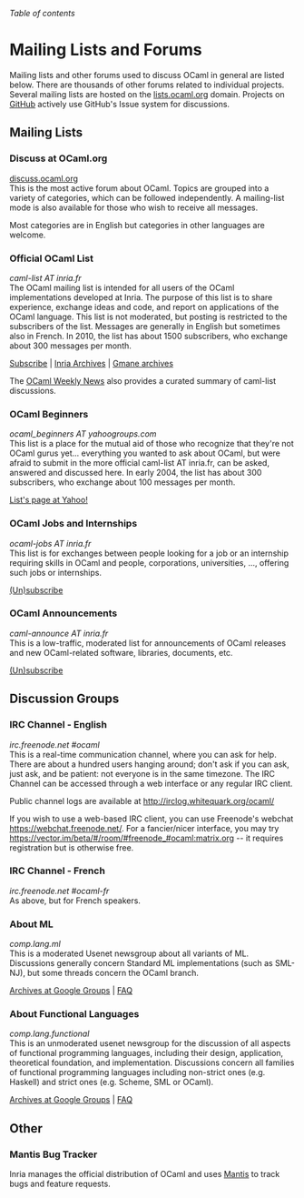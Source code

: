 <!-- ((! set title Mailing Lists and Forums !)) ((! set community !)) -->

*Table of contents*

# Mailing Lists and Forums

Mailing lists and other forums used to discuss OCaml in general are
listed below. There are thousands of other forums related to
individual projects. Several mailing lists are hosted on the
[lists.ocaml.org](http://lists.ocaml.org) domain. Projects on
[GitHub](https://github.com/trending?l=ocaml&since=monthly) actively
use GitHub's Issue system for discussions.

## Mailing Lists

### Discuss at OCaml.org
[discuss.ocaml.org](https://discuss.ocaml.org/)  
This is the most active forum about OCaml. Topics are grouped into
a variety of categories, which can be followed independently.
A mailing-list mode is also available for those who wish to receive
all messages.

Most categories are in English but categories in other languages are
welcome.

### Official OCaml List
*caml-list AT inria.fr*  
The OCaml mailing list is intended for all users of the OCaml
implementations developed at Inria. The purpose of this list is to share
experience, exchange ideas and code, and report on applications of the
OCaml language. This list is not moderated, but posting is restricted to
the subscribers of the list. Messages are generally in English but
sometimes also in French. In 2010, the list has about 1500 subscribers,
who exchange about 300 messages per month.

[Subscribe](https://sympa.inria.fr/sympa/subscribe/caml-list)
|
[Inria Archives](https://sympa.inria.fr/sympa/arc/caml-list)
|
[Gmane archives](http://news.gmane.org/gmane.comp.lang.caml.inria)

The [OCaml Weekly News](http://alan.petitepomme.net/cwn/) also provides
a curated summary of caml-list discussions.

### OCaml Beginners
*ocaml_beginners AT yahoogroups.com*  
This list is a place for the mutual aid of those who recognize that
they're not OCaml gurus yet... everything you wanted to ask about OCaml,
but were afraid to submit in the more official caml-list AT inria.fr,
can be asked, answered and discussed here. In early 2004, the list has
about 300 subscribers, who exchange about 100 messages per month.

[List&#39;s page at
Yahoo!](http://groups.yahoo.com/neo/groups/ocaml_beginners/info)

### OCaml Jobs and Internships
*ocaml-jobs AT inria.fr*  
This list is for exchanges between people looking for a job or an
internship requiring skills in OCaml and people, corporations,
universities, ..., offering such jobs or internships.

[(Un)subscribe](https://sympa.inria.fr/sympa/info/ocaml-jobs)

### OCaml Announcements
*caml-announce AT inria.fr*  
This is a low-traffic, moderated list for announcements of OCaml
releases and new OCaml-related software, libraries, documents, etc.

[(Un)subscribe](https://sympa.inria.fr/sympa/subscribe/caml-announce)


## Discussion Groups

### IRC Channel - English
*irc.freenode.net #ocaml*  
This is a real-time communication channel, where you can ask for help.
There are about a hundred users hanging around; don't ask if you can
ask, just ask, and be patient: not everyone is in the same timezone. The
IRC Channel can be accessed through a web interface or any regular IRC
client.

Public channel logs are available at <http://irclog.whitequark.org/ocaml/>

If you wish to use a web-based IRC client, you can use Freenode's
webchat <https://webchat.freenode.net/>. For a fancier/nicer
interface, you may try
<https://vector.im/beta/#/room/#freenode_#ocaml:matrix.org> -- it
requires registration but is otherwise free.

### IRC Channel - French
*irc.freenode.net #ocaml-fr*  
As above, but for French speakers.

### About ML
*comp.lang.ml*  
This is a moderated Usenet newsgroup about all variants of ML.
Discussions generally concern Standard ML implementations (such as
SML-NJ), but some threads concern the OCaml branch.

[Archives at Google
Groups](http://groups.google.com/groups?group=comp.lang.ml) |
[FAQ](http://www.faqs.org/faqs/meta-lang-faq/)

### About Functional Languages
*comp.lang.functional*  
This is an unmoderated usenet newsgroup for the discussion of all
aspects of functional programming languages, including their design,
application, theoretical foundation, and implementation. Discussions
concern all families of functional programming languages including
non-strict ones (e.g. Haskell) and strict ones (e.g. Scheme, SML or
OCaml).

[Archives at Google
Groups](http://groups.google.com/groups?group=comp.lang.functional) |
[FAQ](http://www.cs.nott.ac.uk/~gmh/faq.html)


## Other

### Mantis Bug Tracker

Inria manages the official distribution of OCaml and uses
[Mantis](http://caml.inria.fr/mantis/my_view_page.php) to track bugs
and feature requests.

